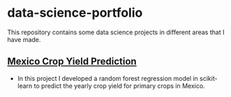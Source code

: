 # data-science-portfolio

This repository contains some data science projects in different areas that I have made.

## [Mexico Crop Yield Prediction](https://github.com/khadamich/data-science-portfolio/tree/main/mexico-crop-yield)

- In this project I developed a random forest regression model in scikit-learn to predict the yearly crop yield for primary crops in Mexico.
